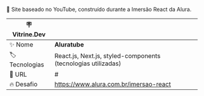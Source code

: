 🎥 Site baseado no YouTube, construído durante a Imersão React da Alura.

| :placard: Vitrine.Dev |     |
| -------------  | --- |
| :sparkles: Nome        | **Aluratube**
| :label: Tecnologias | React.js, Next.js, styled-components (tecnologias utilizadas)
| :rocket: URL         | #
| :fire: Desafio     | https://www.alura.com.br/imersao-react

<!-- Inserir imagem com a #vitrinedev ao final do link -->
